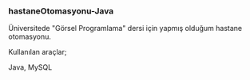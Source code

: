 ### hastaneOtomasyonu-Java

Üniversitede "Görsel Programlama" dersi için yapmış olduğum hastane otomasyonu.

Kullanılan araçlar;

Java,
MySQL

